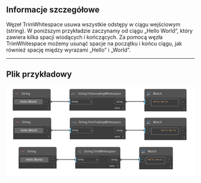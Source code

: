 ## Informacje szczegółowe
Węzeł TrimWhitespace usuwa wszystkie odstępy w ciągu wejściowym (string). W poniższym przykładzie zaczynamy od ciągu „Hello World”, który zawiera kilka spacji wiodących i kończących. Za pomocą węzła TrimWhitespace możemy usunąć spacje na początku i końcu ciągu, jak również spację między wyrazami „Hello” i „World”.
___
## Plik przykładowy

![TrimWhitespace](./DSCore.String.TrimWhitespace_img.jpg)

